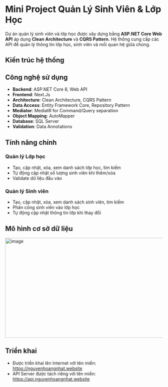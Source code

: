 # Mini Project Quản Lý Sinh Viên & Lớp Học

Dự án quản lý sinh viên và lớp học được xây dựng bằng **ASP.NET Core Web API** áp dụng **Clean Architecture** và **CQRS Pattern**. Hệ thống cung cấp các API để quản lý thông tin lớp học, sinh viên và mối quan hệ giữa chúng.

## Kiến trúc hệ thống

## Công nghệ sử dụng

- **Backend**: ASP.NET Core 8, Web API
- **Frontend**: Next.Js
- **Architecture**: Clean Architecture, CQRS Pattern
- **Data Access**: Entity Framework Core, Repository Pattern
- **Mediator**: MediatR for Command/Query separation
- **Object Mapping**: AutoMapper
- **Database**: SQL Server
- **Validation**: Data Annotations

## Tính năng chính

### Quản lý Lớp học
- Tạo, cập nhật, xóa, xem danh sách lớp học, tìm kiếm
- Tự động cập nhật số lượng sinh viên khi thêm/xóa
- Validate dữ liệu đầu vào

### Quản lý Sinh viên  
- Tạo, cập nhật, xóa, xem danh sách sinh viên, tìm kiếm
- Phân công sinh viên vào lớp học
- Tự động cập nhật thông tin lớp khi thay đổi

## Mô hình cơ sở dữ liệu
<img width="678" height="319" alt="image" src="https://github.com/user-attachments/assets/3731e5f4-dfaa-43a4-8387-260a4bc433c5" />

## Triển khai
- Được triển khai lên Internet với tên miền: https://nguyenhoangnhat.website
- API Server được tách riêng với tên miền: https://api.nguyenhoangnhat.website
